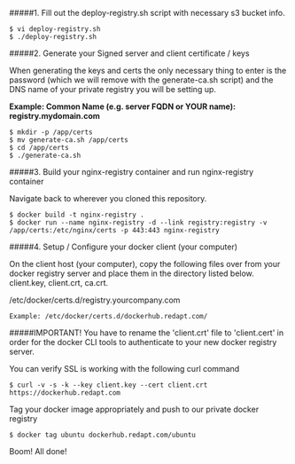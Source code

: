 #####1. Fill out the deploy-registry.sh script with necessary s3 bucket info.
  ```
  $ vi deploy-registry.sh
  $ ./deploy-registry.sh
  ```
#####2. Generate your Signed server and client certificate / keys

When generating the keys and certs the only necessary thing to enter is the password
(which we will remove with the generate-ca.sh script) and the DNS name of your private
registry you will be setting up.

**Example: Common Name (e.g. server FQDN or YOUR name): registry.mydomain.com**
  ```
  $ mkdir -p /app/certs
  $ mv generate-ca.sh /app/certs
  $ cd /app/certs
  $ ./generate-ca.sh
  ```
#####3. Build your nginx-registry container and run nginx-registry container

Navigate back to wherever you cloned this repository.
  ```
  $ docker build -t nginx-registry .
  $ docker run --name nginx-registry -d --link registry:registry -v /app/certs:/etc/nginx/certs -p 443:443 nginx-registry
  ```
#####4. Setup / Configure your docker client (your computer)

On the client host (your computer), copy the following files over from your docker registry
server and place them in the directory listed below. client.key, client.crt, ca.crt.

/etc/docker/certs.d/registry.yourcompany.com
```
Example: /etc/docker/certs.d/dockerhub.redapt.com/
```
#####IMPORTANT!
You have to rename the 'client.crt' file to 'client.cert' in order for the docker CLI tools
to authenticate to your new docker registry server.

You can verify SSL is working with the following curl command
  ```
  $ curl -v -s -k --key client.key --cert client.crt https://dockerhub.redapt.com
  ```
Tag your docker image appropriately and push to our private docker registry
  ```
  $ docker tag ubuntu dockerhub.redapt.com/ubuntu
  ```
Boom! All done!
